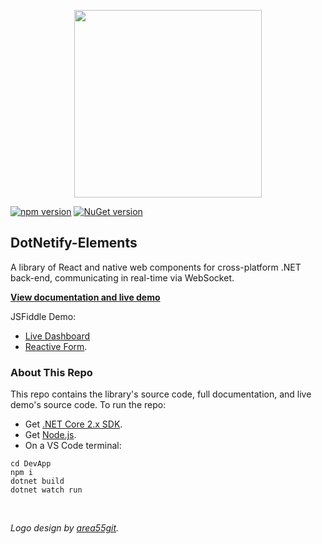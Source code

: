 <p align="center"><img width="300px" src="http://dotnetify.net/content/images/dotnetify-logo.png"></p>

[![npm version](https://badge.fury.io/js/dotnetify-elements.svg)](https://badge.fury.io/js/dotnetify-elements)
[![NuGet version](https://badge.fury.io/nu/DotNetify.Elements.svg)](https://badge.fury.io/nu/DotNetify.Elements)

## DotNetify-Elements

A library of React and native web components for cross-platform .NET back-end, communicating in real-time via WebSocket.

[**View documentation and live demo**](https://dotnetify.net/elements)  

JSFiddle Demo: 
- [Live Dashboard](https://jsfiddle.net/dsuryd/ygosxk8m/)
- [Reactive Form](https://jsfiddle.net/dsuryd/hmvwpjx0/4/).

### About This Repo

This repo contains the library's source code, full documentation, and live demo's source code.  To run the repo:
- Get [.NET Core 2.x SDK](https://www.microsoft.com/net/download/dotnet-core/sdk-2.1.300).  
- Get [Node.js](https://nodejs.org/en/).
- On a VS Code terminal:

```
cd DevApp
npm i 
dotnet build
dotnet watch run
```

<br/>     
   
_Logo design by [area55git](https://github.com/area55git)._
